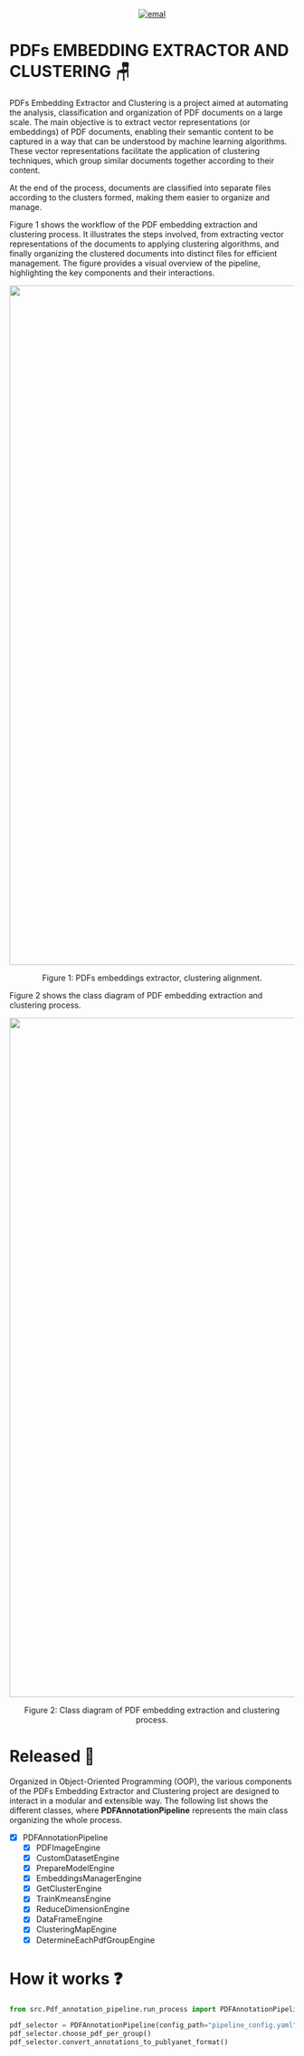 [//]: <> (https://stackoverflow.com/questions/47344571/how-to-draw-checkbox-or-tick-mark-in-github-markdown-table)
[//]: <> (https://docs.document360.com/docs/how-to-center-align-the-text-in-markdown)
<p align="center">
<a href="mailto: lhodonou349@gmail.com">
   <img alt="emal" src="https://img.shields.io/badge/contact_me-email-red">
</a>
</p>

# PDFs EMBEDDING EXTRACTOR AND CLUSTERING 🪑

PDFs Embedding Extractor and Clustering is a project aimed at automating the analysis, classification and organization of PDF documents on a large scale. The main objective is to extract vector representations (or embeddings) of PDF documents, enabling their semantic content to be captured in a way that can be understood by machine learning algorithms. These vector representations facilitate the application of clustering techniques, which group similar documents together according to their content.

At the end of the process, documents are classified into separate files according to the clusters formed, making them easier to organize and manage.

Figure 1 shows the workflow of the PDF embedding extraction and clustering process. It illustrates the steps involved, from extracting vector representations of the documents to applying clustering algorithms, and finally organizing the clustered documents into distinct files for efficient management. The figure provides a visual overview of the pipeline, highlighting the key components and their interactions.
<p align="center">
  <img width="1200"  src="utils/pdfs_selection.png">
</p>
<p align="center">Figure 1: PDFs embeddings extractor, clustering alignment.</p>

Figure 2 shows the class diagram of PDF embedding extraction and clustering process.
<p align="center">
  <img width="1200"  src="class_diagram.png">
</p>
<p align="center">Figure 2: Class diagram of PDF embedding extraction and clustering process.</p>

# Released 🚀
Organized in Object-Oriented Programming (OOP), the various components of the PDFs Embedding Extractor and Clustering project are designed to interact in a modular and extensible way. The following list shows the different classes, where **PDFAnnotationPipeline** represents the main class organizing the whole process.

- [x] PDFAnnotationPipeline
  - [x] PDFImageEngine 
  - [x] CustomDatasetEngine
  - [x] PrepareModelEngine
  - [x] EmbeddingsManagerEngine
  - [x] GetClusterEngine
  - [x] TrainKmeansEngine
  - [x] ReduceDimensionEngine
  - [x] DataFrameEngine
  - [x] ClusteringMapEngine
  - [x] DetermineEachPdfGroupEngine

# How it works ❓

```python
from src.Pdf_annotation_pipeline.run_process import PDFAnnotationPipeline

pdf_selector = PDFAnnotationPipeline(config_path="pipeline_config.yaml")
pdf_selector.choose_pdf_per_group()
pdf_selector.convert_annotations_to_publyanet_format()
```

